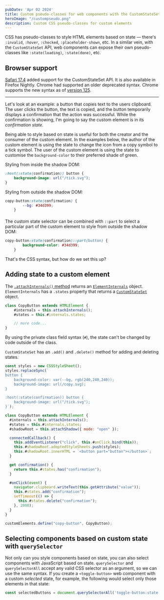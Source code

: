 ```yaml
---
pubDate: 'Apr 02 2024'
title: Custom pseudo-classes for web components with the CustomStateSet API
heroImage: "/custompseudo.png"
description: Custom CSS pseudo-classes for custom elements
---
```


CSS has pseudo-classes to style HTML elements based on state — there's `:invalid`, `:hover`, `:checked`, `:placeholder-shown`, etc. In a similar vein, with the `CustomStateSet` API, web components can expose their own pseudo-classes like `:state(loading)`, `:state(done)`, etc.

## Browser support 
[Safari 17.4](https://developer.apple.com/documentation/safari-release-notes/safari-17_4-release-notes#New-Features) added support for the CustomStateSet API. It is also available in Firefox Nightly. Chrome had supported an older deprecated syntax. Chrome supports the new syntax as of [version 125](https://chromestatus.com/feature/5586433790443520). 

---

Let's look at an example: a button that copies text to the users clipboard. The user clicks the button, the text is copied, and the button temporarily displays a confirmation that the action was successful. While the confirmation is showing, I'm going to say the custom element is in its _confirmation state_. 

<copy-button value="razmataz shakalaka ✨: this text was copied to your clipboard"></copy-button>

Being able to style based on state is useful for both the creator and the consumer of the custom element. In the examples below, the author of the custom element is using the state to change the icon from a copy symbol to a tick symbol. The user of the custom element is using the state to customise the `background-color` to their preferred shade of green.

Styling from inside the shadow DOM:

```css
:host(:state(confirmation)) button {
    background-image: url("/tick.svg");
}
```

Styling from outside the shadow DOM:

```css
copy-button:state(confirmation) {
        --bg: #34d399;
    }
```

<copy-button value="razmataz shakalaka ✨: this text was copied to your clipboard" class="green-bg" style="margin-top: 1.5em; display: block;"></copy-button>

The custom state selector can be combined with `::part` to select a particular part of the custom element to style from outside the shadow DOM:

```css
copy-button:state(confirmation)::part(button) {
        background-color: #34d399;
    }
```

That's the CSS syntax, but how do we set this up?

## Adding state to a custom element
The [`.attachInternals()` method](https://developer.mozilla.org/en-US/docs/Web/API/HTMLElement/attachInternals) returns an [`ElementInternals`](https://developer.mozilla.org/en-US/docs/Web/API/ElementInternals) object. `ElementInternals` has a `.states` property that returns a [`CustomStateSet`](https://developer.mozilla.org/en-US/docs/Web/API/CustomStateSet) object. 

```js
class CopyButton extends HTMLElement {
    #internals = this.attachInternals();
    #states = this.#internals.states;

    // more code...
}
```

By using the private class field syntax (`#`), the state can't be changed by code outside of the class. 

`CustomStateSet` has an `.add()` and `.delete()` method for adding and deleting states.

```js
const styles = new CSSStyleSheet();
styles.replaceSync(`
button {
    background-color: var(--bg, rgb(240,240,240));
    background-image: url(/copy.svg);
}   

:host(:state(confirmation)) button {
    background-image: url("/tick.svg");
}`);

class CopyButton extends HTMLElement {
  #internals = this.attachInternals();
  #states = this.#internals.states;
  #shadowRoot = this.attachShadow({ mode: "open" });

  connectedCallback() {
    this.addEventListener("click", this.#onClick.bind(this));
    this.#shadowRoot.adoptedStyleSheets.push(styles);
    this.#shadowRoot.innerHTML = `<button part="button"></button>`;
  }

  get confirmation() {
    return this.#states.has("confirmation");
  }

  #onClick(event) {
    navigator.clipboard.writeText(this.getAttribute("value"));
    this.#states.add("confirmation");
    setTimeout(() => {
      this.#states.delete("confirmation");
    }, 2000);
  }
}

customElements.define("copy-button", CopyButton);
```

## Selecting components based on custom state with `querySelector`
Not only can you style components based on state, you can also select components with JavaScript based on state. `querySelector` and `querySelectorAll` accept any valid CSS selector as an argument, so we can use the same syntax. If you create a `<toggle-button>` web component with a custom _selected_ state, for example, the following would select only those elements in that state:

```js
const selectedButtons = document.querySelectorAll('toggle-button:state(selected)');
```

<style>
    .green-bg:state(confirmation)::part(button) {
        background-color: #34d399;
    }
</style>
<script type="module" src="/copy-button.js"></script>